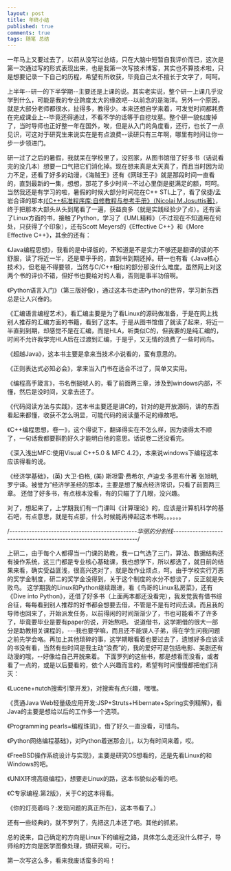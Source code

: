 ```yaml
---
layout: post
title: 年终小结
published: true
comments: true
tags: 随笔 总结
---
```


  一年马上又要过去了，以前从没写过总结，只在大脑中短暂自我评价而已，这次是第一次通过写的形式表现出来，也是我第一次写技术博客，其实也不算技术啦，只是想要记录一下自己的历程，希望有所收获，毕竟自己太不擅长于文字了，呵呵。

  上半年--研一的下半学期--主要还是上课的说。其实老实说，整个研一上课几乎没学到什么，可能是我的专业跨度太大的缘故吧--以前念的是海洋。另外一个原因，就是大部分老师都很水，扯得多，教得少。本来还想自学来着，可发觉时间都耗费在完成课业上--毕竟还得通过，不看不学的话等于自挖坟墓。整个研一貌似废掉了，当时导师也正好整一年在国外，唉，但是从入门的角度看，还行，也长了一点见识，可这对于研究生来说实在是有点浪费--读研只有三年啊，哪里有时间让你一步一步领进门。

  研一过了之后的暑假，我就呆在学校里了，没回家，从图书馆借了好多书（话说看完的没几本）想要一口气把它们消化掉。现在想来真是太天真了，而且当时因为动力不足，还看了好多的动漫，《海贼王》还有《网球王子》就是那段时间一直看的，直到最新的一集，想想，那花了多少时间···不过心里倒是挺满足的额，呵呵。当然我还是有学习的啦，暑假的时候大部分时间花在C++ STL上了，看了侯捷/孟岩合译的那本[(《C++标准程序库:自修教程与参考手册》（Nicolai M.Josuttis著）](http://book.douban.com/subject/1110941/)，
  终于把那本大部头从头到尾看了一遍，获益良多（就是实践经验少了点）。还有读了Linux方面的书，接触了Python，学习了《UML精粹》（不过现在不知道用在何处，只获得了个印象），还有Scott Meyers的《Effective C++》和《More Effective C++》，其余的还有：

  《Java编程思想》，我看的是中译版的，不知道是不是实力不够还是翻译的读的不舒服，读了将近一半，还是晕乎乎的，直到书到期还掉。研一也有看《Java核心技术》，但老是不得要领，当然与C/C++相似的部分那没什么难度。虽然网上对这两个书的评价不错，但好书也要给对的人看，否则是事半功倍啊。

  《Python语言入门》（第三版好像），通过这本书走进Python的世界，学习新东西总是让人兴奋的。

  《汇编语言编程艺术》，看汇编主要是为了看Linux的源码做准备，于是在网上找别人推荐的汇编方面的书籍，看到了这本。于是从图书馆借了就读了起来，将近一半直到到期，却感觉不是在汇编，而是HLA，听类似C的，但我要的是纯汇编的，时间不允许我学完HLA后在过渡到汇编，于是乎，又无情的浪费了一些时间鸟。

  《超越Java》，这本书主要是拿来当技术小说看的，蛮有意思的。

  《正则表达式必知必会》，拿来当入门书在适合不过了，简单又实用。

  《编程高手箴言》，书名倒挺唬人的，看了前面两三章，涉及到windows内部，不懂，然后是没时间，又拿去还了。

  《代码阅读方法与实践》，这本书主要还是讲C的，针对的是开放源码，讲的东西看起来都懂，收获不怎么明显，可能代码的阅读量不足的缘故吧。

  《C++编程思想，卷一》，这个得说下，翻译得实在不怎么样，因为读得太不顺了，一句话我都要斟酌好久才能明白他的意思。话说卷二还没看完。

  《深入浅出MFC:使用Visual C++5.0 & MFC 4.2》，本来说windows下编程这本应该得看的说。

  《经济学基础》，(英) 大卫·伯格, (美) 斯坦雷·费希尔, 卢迪戈·多恩布什著 张旭明, 罗宁译。被誉为”经济学圣经的那本，主要是想了解点经济常识，只看了前面两三章。
  还借了好多书，有点根本没看，有的只瞄了了几眼，没兴趣。

  对了，想起来了，上学期我们有一门课叫《计算理论》的，应该是计算机科学的基石吧，有点意思，就是有点那，什么时候能再捧起这本书啊。。。。。。

/*----------------------------------------------华丽的分割线-----------------------------------------------------------------*/

  上研二，由于每个人都得当一门课的助教，我一口气选了三门，算法、数据结构还有操作系统，这三门都是专业核心基础课，我也想学下，所以都选了，就目前的结果来看，确实受益匪浅，很高兴选对了，就是改作业烦点，呵。由于学校实行万恶的奖学金制度，研二的奖学金没得到，关于这个制度的水分不想谈了，反正就是失败鸟。
  这学期我的Linux和Python继续跟进，看《鸟哥的Linux私房菜》，还有《Dive into Python》，还借了好多书（上面两本都还没看完），我发觉我有借书综合征，每每看到别人推荐的好书都会想要去借，不管是不是有时间去读。而且我的导师也回来了，开始派发任务，以前得闲的时间渐渐少了，书也可能看不了许多了，毕竟要毕业是要有paper的说，开始熬吧。
  说道借书，这学期借的很大一部分是助教相关课程的，---我也要学嘛，而且还不能误人子弟，得在学生问我问题之前先学会咯。再加上其他琐碎的事，这学期眼看着也要过去了，遗憾好多应该读的书没有看，当然有些时间是我主动“浪费”的，我的爱好可是包括电影、美剧还有动漫的哦，--好像给自己开脱来着。
  下面罗列的这些书，都是想看而没看，或者看了一点的，或是以后要看的，依个人兴趣而言的，希望有时间慢慢都把他们消灭：

  《Lucene+nutch搜索引擎开发》，对搜索有点兴趣，嘿嘿。

  《贯通Java Web轻量级应用开发:JSP+Struts+Hibernate+Spring实例精解》，看Java的主要是想给以后的工作多一个选项。

  《Programming pearls=编程珠玑》，借了好久一直没看，可惜鸟。

  《Python网络编程基础》，对Python着迷那会儿，以为有时间来着，哎。

  《FreeBSD操作系统设计与实现》，主要是研究OS想看的，还是先看Linux的和Windows的吧。

  《UNIX环境高级编程》，想要走Linux的路，这本书貌似必看的吧。

  《C专家编程.第2版》，关于C的这本得看。

  《你的灯亮着吗？:发现问题的真正所在》，这本书看了。）

  还有一些经典的，就不罗列了，先把这几本还了吧。其他的抓紧。

  总的说来，自己确定的方向是Linux下的编程之路，具体怎么走还没什么样子，导师给的方向是医学图像处理，搞研究嘛，可行。
  
  第一次写这么多，看来我废话蛮多的吗！
  
     
